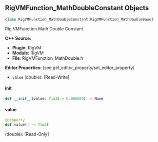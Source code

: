 ## RigVMFunction_MathDoubleConstant Objects

```python
class RigVMFunction_MathDoubleConstant(RigVMFunction_MathDoubleBase)
```

Rig VMFunction Math Double Constant

**C++ Source:**

- **Plugin**: RigVM
- **Module**: RigVM
- **File**: RigVMFunction_MathDouble.h

**Editor Properties:** (see get_editor_property/set_editor_property)

- ``value`` (double):  [Read-Write]

<a id="unreal.RigVMFunction_MathDoubleConstant.__init__"></a>

#### __init__

```python
def __init__(value: float = 0.000000) -> None
```

<a id="unreal.RigVMFunction_MathDoubleConstant.value"></a>

#### value

```python
@property
def value() -> float
```

(double):  [Read-Only]

<a id="unreal.RigUnit_MathDoubleConstant"></a>